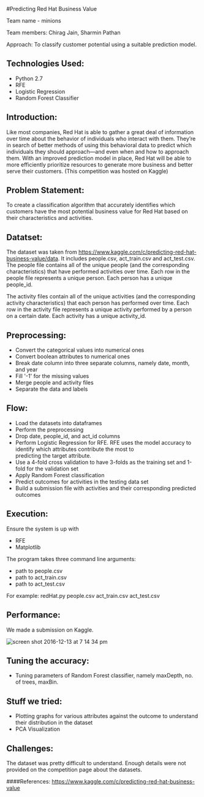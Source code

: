 #Predicting Red Hat Business Value

Team name - minions

Team members: Chirag Jain, Sharmin Pathan

Approach: To classify customer potential using a suitable prediction model.

Technologies Used:
-----------------
- Python 2.7
- RFE
- Logistic Regression
- Random Forest Classifier

Introduction:
------------
Like most companies, Red Hat is able to gather a great deal of information over time about the behavior of individuals who interact with them. They’re in search of better methods of using this behavioral data to predict which individuals they should approach—and even when and how to approach them.
With an improved prediction model in place, Red Hat will be able to more efficiently prioritize resources to generate more business and better serve their customers.
(This competition was hosted on Kaggle)

Problem Statement:
-----------------
To create a classification algorithm that accurately identifies which customers have the most potential business value for Red Hat based on their characteristics and activities.

Datatset:
--------
The dataset was taken from https://www.kaggle.com/c/predicting-red-hat-business-value/data.
It includes people.csv, act_train.csv and act_test.csv.
The people file contains all of the unique people (and the corresponding characteristics) that have performed activities over time. Each row in the people file represents a unique person. Each person has a unique people_id.

The activity files contain all of the unique activities (and the corresponding activity characteristics) that each person has performed over time. Each row in the activity file represents a unique activity performed by a person on a certain date. Each activity has a unique activity_id.

Preprocessing:
-------------
- Convert the categorical values into numerical ones
- Convert boolean attributes to numerical ones
- Break date column into three separate columns, namely date, month, and year
- Fill '-1' for the missing values
- Merge people and activity files
- Separate the data and labels

Flow:
----
- Load the datasets into dataframes
- Perform the preprocessing
- Drop date, people_id, and act_id columns
- Perform Logistic Regression for RFE. RFE uses the model accuracy to identify which attributes contribute the most to  
  predicting the target attribute.
- Use a 4-fold cross validation to have 3-folds as the training set and 1-fold for the validation set
- Apply Random Forest classification
- Predict outcomes for activities in the testing data set
- Build a submission file with activities and their corresponding predicted outcomes

Execution:
---------
Ensure the system is up with
- RFE
- Matplotlib

The program takes three command line arguments:
- path to people.csv
- path to act_train.csv
- path to act_test.csv

For example: redHat.py people.csv act_train.csv act_test.csv

Performance:
-----------
We made a submission on Kaggle.

![screen shot 2016-12-13 at 7 14 34 pm](https://cloud.githubusercontent.com/assets/20985174/21169792/5e309dba-c18d-11e6-87fe-e5f78d084322.png)


Tuning the accuracy:
-------------------
- Tuning parameters of Random Forest classifier, namely maxDepth, no. of trees, maxBin.

Stuff we tried:
--------------
- Plotting graphs for various attributes against the outcome to understand their distribution in the dataset
- PCA Visualization

Challenges:
----------
The dataset was pretty difficult to understand. Enough details were not provided on the competition page about the datasets. 

####References: https://www.kaggle.com/c/predicting-red-hat-business-value
